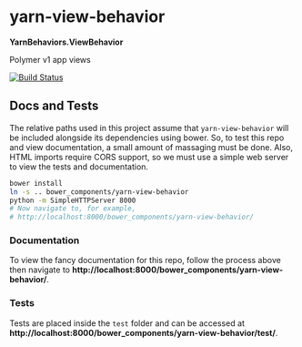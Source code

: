 # yarn-view-behavior
**YarnBehaviors.ViewBehavior**

Polymer v1 app views

[![Build Status](https://travis-ci.org/yarn-co/yarn-view-behavior.svg?branch=master)](https://travis-ci.org/yarn-co/yarn-view-behavior)

## Docs and Tests
The relative paths used in this project assume that `yarn-view-behavior` will be included alongside its dependencies using bower.  So, to test this repo and view documentation, a small amount of massaging must be done.  Also, HTML imports require CORS support, so we must use a simple web server to view the tests and documentation.
```bash
bower install
ln -s .. bower_components/yarn-view-behavior
python -m SimpleHTTPServer 8000
# Now navigate to, for example,
# http://localhost:8000/bower_components/yarn-view-behavior/
```

### Documentation
To view the fancy documentation for this repo, follow the process above then navigate to **http://localhost:8000/bower_components/yarn-view-behavior/**.

### Tests
Tests are placed inside the `test` folder and can be accessed at **http://localhost:8000/bower_components/yarn-view-behavior/test/**.
